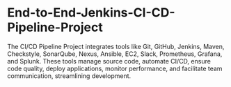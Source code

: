 # End-to-End-Jenkins-CI-CD-Pipeline-Project
The CI/CD Pipeline Project integrates tools like Git, GitHub, Jenkins, Maven, Checkstyle, SonarQube, Nexus, Ansible, EC2, Slack, Prometheus, Grafana, and Splunk. These tools manage source code, automate CI/CD, ensure code quality, deploy applications, monitor performance, and facilitate team communication, streamlining development.

